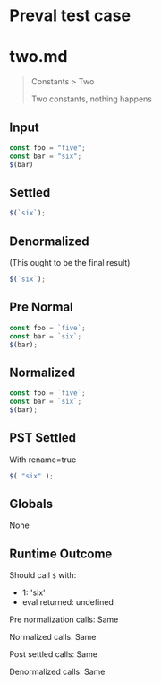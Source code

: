 # Preval test case

# two.md

> Constants > Two
>
> Two constants, nothing happens

## Input

`````js filename=intro
const foo = "five";
const bar = "six";
$(bar)
`````

## Settled


`````js filename=intro
$(`six`);
`````

## Denormalized
(This ought to be the final result)

`````js filename=intro
$(`six`);
`````

## Pre Normal


`````js filename=intro
const foo = `five`;
const bar = `six`;
$(bar);
`````

## Normalized


`````js filename=intro
const foo = `five`;
const bar = `six`;
$(bar);
`````

## PST Settled
With rename=true

`````js filename=intro
$( "six" );
`````

## Globals

None

## Runtime Outcome

Should call `$` with:
 - 1: 'six'
 - eval returned: undefined

Pre normalization calls: Same

Normalized calls: Same

Post settled calls: Same

Denormalized calls: Same

